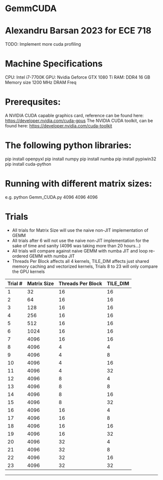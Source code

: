 # GemmCUDA
# Alexandru Barsan 2023 for ECE 718
TODO: Implement more cuda profiling

# Machine Specifications
CPU: Intel i7-7700K 
GPU: Nvidia Geforce GTX 1080 Ti
RAM: DDR4 16 GB Memory size 1200 MHz DRAM Freq

# Prerequsites:
A NVIDIA CUDA capable graphics card, reference can be found here: https://developer.nvidia.com/cuda-gpus
The NVIDIA CUDA toolkit, can be found here: https://developer.nvidia.com/cuda-toolkit

# The following python libraries:
pip install openpyxl
pip install numpy
pip install numba
pip install pypiwin32
pip install cuda-python

# Running with different matrix sizes:
e.g. python Gemm_CUDA.py 4096 4096 4096

# Trials
- All trials for Matrix Size will use the naive non-JIT implementation of GEMM
- All trials after 6 will not use the naive non-JIT implementation for the sake of time and sanity (4096 was taking more than 20 hours...)
- All trials will compare against naive GEMM with numba JIT and loop re-ordered GEMM with numba JIT
- Threads Per Block affects all 4 kernels, TILE_DIM affects just shared memory caching and vectorized kernels, Trials 8 to 23 will only compare the GPU kernels

|Trial #	| Matrix Size | Threads Per Block | TILE_DIM |
|-----------|-------------|-------------------|----------|
|1			|	32		  |			16		  |		16	 |-
|2			|	64		  |			16		  |		16	 |-
|3			|	128		  |			16		  |		16	 |-
|4			|	256		  |			16		  |		16	 |-
|5			|	512		  |			16		  |		16	 |-
|6			|	1024	  |			16		  |		16	 |-
|7			|	4096	  |			16		  |		16	 |-
|8			|	4096	  |			4		  |		4	 |
|9			|	4096	  |			4		  |		8	 |
|10			|	4096	  |			4		  |		16	 |
|11			|	4096	  |			4		  |		32	 |
|12			|	4096	  |			8		  |		4	 |
|13			|	4096	  |			8		  |		8	 |
|14			|	4096	  |			8		  |		16	 |
|15			|	4096	  |			8		  |		32	 |
|16			|	4096	  |			16		  |		4	 |
|17			|	4096	  |			16		  |		8	 |
|18			|	4096	  |			16		  |		16	 |
|19			|	4096	  |			16		  |		32	 |
|20			|	4096	  |			32		  |		4	 |
|21			|	4096	  |			32		  |		8	 |
|22			|	4096	  |			32		  |		16	 |
|23			|	4096	  |			32		  |		32	 |
----------------------------------------------------------
